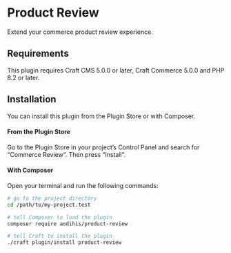 # Product Review

Extend your commerce product review experience.

## Requirements

This plugin requires Craft CMS 5.0.0 or later, Craft Commerce 5.0.0 and PHP 8.2 or later.

## Installation

You can install this plugin from the Plugin Store or with Composer.

#### From the Plugin Store

Go to the Plugin Store in your project’s Control Panel and search for “Commerce Review”. Then press “Install”.

#### With Composer

Open your terminal and run the following commands:

```bash
# go to the project directory
cd /path/to/my-project.test

# tell Composer to load the plugin
composer require aodihis/product-review

# tell Craft to install the plugin
./craft plugin/install product-review
```

